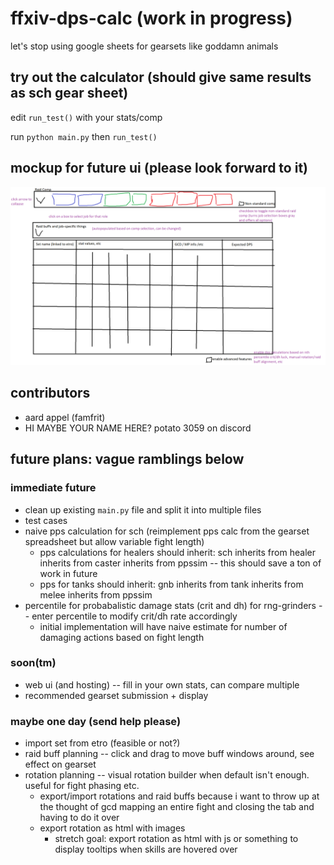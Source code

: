 # ffxiv-dps-calc (work in progress)

let's stop using google sheets for gearsets like goddamn animals

## try out the calculator (should give same results as sch gear sheet)

edit `run_test()` with your stats/comp

run `python main.py` then `run_test()`

## mockup for future ui (please look forward to it)

![ui mockup](ui_mockup.png)

## contributors

* aard appel (famfrit)
* HI MAYBE YOUR NAME HERE? potato 3059 on discord

## future plans: vague ramblings below

### immediate future

* clean up existing `main.py` file and split it into multiple files
* test cases
* naive pps calculation for sch (reimplement pps calc from the gearset spreadsheet but allow variable fight length)
    * pps calculations for healers should inherit: sch inherits from healer inherits from caster inherits from ppssim -- this should save a ton of work in future
    * pps for tanks should inherit: gnb inherits from tank inherits from melee inherits from ppssim
* percentile for probabalistic damage stats (crit and dh) for rng-grinders -- enter percentile to modify crit/dh rate accordingly
    * initial implementation will have naive estimate for number of damaging actions based on fight length

### soon(tm)

* web ui (and hosting) -- fill in your own stats, can compare multiple
* recommended gearset submission + display

### maybe one day (send help please)

* import set from etro (feasible or not?)
* raid buff planning -- click and drag to move buff windows around, see effect on gearset
* rotation planning -- visual rotation builder when default isn't enough. useful for fight phasing etc.
    * export/import rotations and raid buffs because i want to throw up at the thought of gcd mapping an entire fight and closing the tab and having to do it over
    * export rotation as html with images
        * stretch goal: export rotation as html with js or something to display tooltips when skills are hovered over
